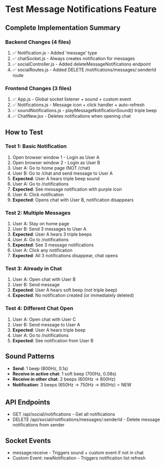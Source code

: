 # Test Message Notifications Feature

## Complete Implementation Summary

### Backend Changes (4 files)
1. ✅ Notification.js - Added 'message' type
2. ✅ chatSocket.js - Always creates notification for messages
3. ✅ socialController.js - Added deleteMessageNotifications endpoint
4. ✅ socialRoutes.js - Added DELETE /notifications/messages/:senderId route

### Frontend Changes (3 files)
1. ✅ App.js - Global socket listener + sound + custom event
2. ✅ Notifications.js - Message icon + click handler + auto-refresh
3. ✅ soundNotifications.js - playMessageNotificationSound() triple beep
4. ✅ ChatNew.jsx - Deletes notifications when opening chat

## How to Test

### Test 1: Basic Notification
1. Open browser window 1 - Login as User A
2. Open browser window 2 - Login as User B
3. User A: Go to home page (NOT /chat)
4. User B: Go to /chat and send message to User A
5. **Expected**: User A hears triple beep sound
6. User A: Go to /notifications
7. **Expected**: See message notification with purple icon
8. User A: Click notification
9. **Expected**: Opens chat with User B, notification disappears

### Test 2: Multiple Messages
1. User A: Stay on home page
2. User B: Send 3 messages to User A
3. **Expected**: User A hears 3 triple beeps
4. User A: Go to /notifications
5. **Expected**: See 3 message notifications
6. User A: Click any notification
7. **Expected**: All 3 notifications disappear, chat opens

### Test 3: Already in Chat
1. User A: Open chat with User B
2. User B: Send message
3. **Expected**: User A hears soft beep (not triple beep)
4. **Expected**: No notification created (or immediately deleted)

### Test 4: Different Chat Open
1. User A: Open chat with User C
2. User B: Send message to User A
3. **Expected**: User A hears triple beep
4. User A: Go to /notifications
5. **Expected**: See notification from User B

## Sound Patterns

- **Send**: 1 beep (800Hz, 0.1s)
- **Receive in active chat**: 1 soft beep (700Hz, 0.08s)
- **Receive in other chat**: 2 beeps (600Hz → 800Hz)
- **Notification**: 3 beeps (650Hz → 750Hz → 850Hz) ⭐ NEW

## API Endpoints

- GET /api/social/notifications - Get all notifications
- DELETE /api/social/notifications/messages/:senderId - Delete message notifications from sender

## Socket Events

- message:receive - Triggers sound + custom event if not in chat
- Custom Event: newNotification - Triggers notification list refresh
